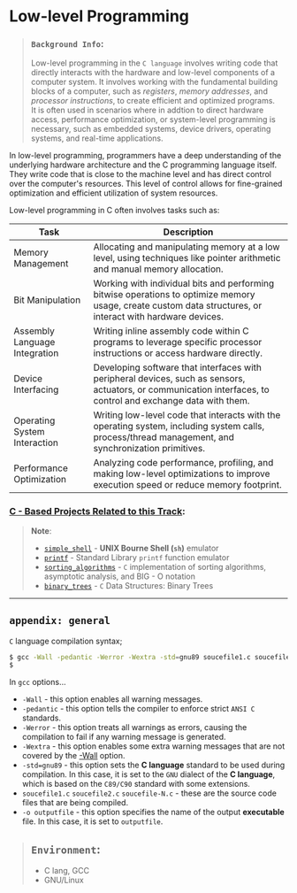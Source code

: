 # Low-level Programming

> ### `Background Info`:  
> Low-level programming in the `C language` involves writing code that directly interacts with the hardware and low-level components of a computer system. It involves working with the fundamental building blocks of a computer, such as *registers*, *memory addresses*, and *processor instructions*, to create efficient and optimized programs.  
> It is often used in scenarios where in addtion to direct hardware access, performance optimization, or system-level programming is necessary, such as embedded systems, device drivers, operating systems, and real-time applications.  


In low-level programming, programmers have a deep understanding of the underlying hardware architecture and the C programming language itself. They write code that is close to the machine level and has direct control over the computer's resources. This level of control allows for fine-grained optimization and efficient utilization of system resources.  

Low-level programming in C often involves tasks such as:

| Task                                                | Description                                                                                                                         |
|------------------------------------------------------|-------------------------------------------------------------------------------------------------------------------------------------|
| Memory Management                                    | Allocating and manipulating memory at a low level, using techniques like pointer arithmetic and manual memory allocation.           |
| Bit Manipulation                                     | Working with individual bits and performing bitwise operations to optimize memory usage, create custom data structures, or interact with hardware devices. |
| Assembly Language Integration                        | Writing inline assembly code within C programs to leverage specific processor instructions or access hardware directly.               |
| Device Interfacing                                    | Developing software that interfaces with peripheral devices, such as sensors, actuators, or communication interfaces, to control and exchange data with them. |
| Operating System Interaction                         | Writing low-level code that interacts with the operating system, including system calls, process/thread management, and synchronization primitives. |
| Performance Optimization                             | Analyzing code performance, profiling, and making low-level optimizations to improve execution speed or reduce memory footprint.       |



### [C - Based Projects Related to this Track]():

> **Note**:  
> - [`simple_shell`](https://github.com/janymuong/simple_shell) - **UNIX Bourne Shell (`sh`)** emulator  
> - [`printf`](https://github.com/janymuong/printf) - Standard Library `printf` function emulator  
> - [`sorting_algorithms`](https://github.com/janymuong/sorting_algorithms) - `C` implementation of sorting algorithms, asymptotic analysis, and BIG - O notation  
> - [`binary_trees`](https://github.com/janymuong/binary_trees) - `C` Data Structures: Binary Trees


---
## `appendix: general`
`C` language compilation syntax;
```bash
$ gcc -Wall -pedantic -Werror -Wextra -std=gnu89 soucefile1.c soucefile2.c soucefile-N.c -o outputfile
$
```

In `gcc` options...

- `-Wall` - this option enables all warning messages.
- `-pedantic` - this option tells the compiler to enforce strict `ANSI C` standards.
- `-Werror` - this option treats all warnings as errors, causing the compilation to fail if any warning message is generated.
- `-Wextra` - this option enables some extra warning messages that are not covered by the [-Wall](#-Wall) option.
- `-std=gnu89` - this option sets the **C language** standard to be used during compilation. In this case, it is set to the `GNU` dialect of the **C language**, which is based on the `C89/C90` standard with some extensions.
- `soucefile1.c` `soucefile2.c` `soucefile-N.c` - these are the source code files that are being compiled.
- `-o outputfile` - this option specifies the name of the output **executable** file. In this case, it is set to `outputfile`.


> ## `Environment`:  
> - C lang, GCC  
> - GNU/Linux
